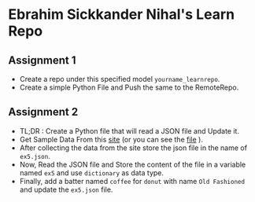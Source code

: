 # Ebrahim Sickkander Nihal's Learn Repo

## Assignment 1

- Create a repo under this specified model `yourname_learnrepo`.
- Create a simple Python File and Push the same to the RemoteRepo.

## Assignment 2 

- TL;DR : Create a Python file that will read a JSON file and Update it.
- Get Sample Data From this [site](https://opensource.adobe.com/Spry/samples/data_region/JSONDataSetSample.html#Example5) (or you can see the [file](./Assigment2.json) ).
- After collecting the data from the site store the json file in the name of `ex5.json`.
- Now, Read the JSON file and Store the content of the file in a variable named `ex5` and use `dictionary` as data type.
- Finally, add a batter named `coffee` for `donut` with name `Old Fashioned` and update the `ex5.json` file.